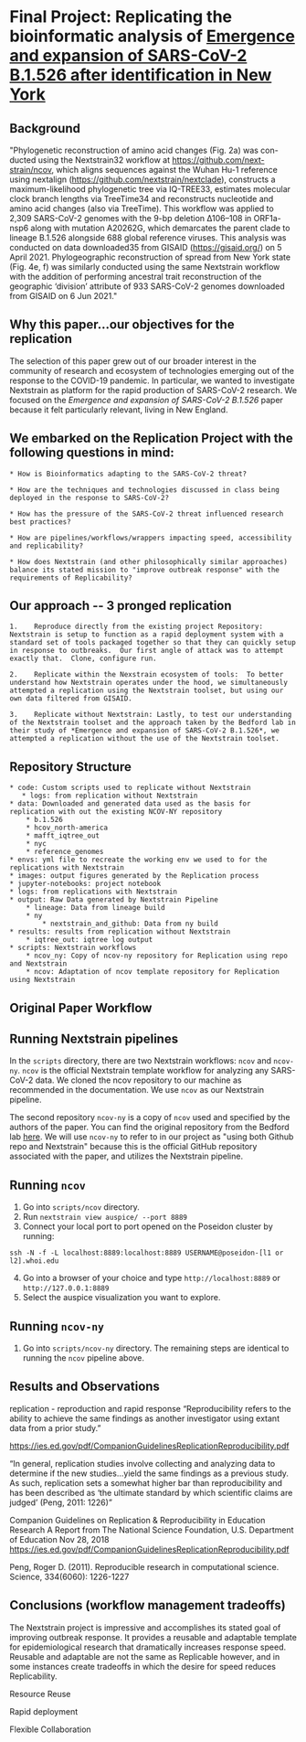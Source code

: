 # Final Project: Replicating the bioinformatic analysis of [Emergence and expansion of SARS-CoV-2 B.1.526 after identification in New York](https://bedford.io/papers/annavajhala-ncov-ny-b.1.526/)

## Background

"Phylogenetic reconstruction of amino acid changes (Fig. 2a) was con-ducted using the Nextstrain32 workflow at https://github.com/next-strain/ncov, which aligns sequences against the Wuhan Hu-1 reference using nextalign (https://github.com/nextstrain/nextclade), constructs a maximum-likelihood phylogenetic tree via IQ-TREE33, estimates molecular clock branch lengths via TreeTime34 and reconstructs nucleotide and amino acid changes (also via TreeTime). This workflow was applied to 2,309 SARS-CoV-2 genomes with the 9-bp deletion Δ106–108 in ORF1a-nsp6 along with mutation A20262G, which demarcates the parent clade to lineage B.1.526 alongside 688 global reference viruses. This analysis was conducted on data downloaded35 from GISAID 
(https://gisaid.org/) on 5 April 2021. Phylogeographic reconstruction of spread from New York state (Fig. 4e, f) was similarly conducted using the same Nextstrain workflow with the addition of performing ancestral trait reconstruction of the geographic ‘division’ attribute of 933 SARS-CoV-2 genomes downloaded from GISAID on 6 Jun 2021."

## Why this paper...our objectives for the replication

The selection of this paper grew out of our broader interest in the community of research and ecosystem of technologies emerging out of the response to the COVID-19 pandemic.  In particular, we wanted to investigate Nextstrain as platform for the rapid production of SARS-CoV-2 research. We focused on the *Emergence and expansion of SARS-CoV-2 B.1.526* paper because it felt particularly relevant, living in New England.

## We embarked on the Replication Project with the following questions in mind:

    * How is Bioinformatics adapting to the SARS-CoV-2 threat?

    * How are the techniques and technologies discussed in class being deployed in the response to SARS-CoV-2?

    * How has the pressure of the SARS-CoV-2 threat influenced research best practices?

    * How are pipelines/workflows/wrappers impacting speed, accessibility and replicability?

    * How does Nextstrain (and other philosophically similar approaches) balance its stated mission to "improve outbreak response" with the requirements of Replicability?

## Our approach -- 3 pronged replication

    1.    Reproduce directly from the existing project Repository: Nextstrain is setup to function as a rapid deployment system with a standard set of tools packaged together so that they can quickly setup in response to outbreaks.  Our first angle of attack was to attempt exactly that.  Clone, configure run.

    2.    Replicate within the Nexstrain ecosystem of tools:  To better understand how Nextstrain operates under the hood, we simultaneously attempted a replication using the Nextstrain toolset, but using our own data filtered from GISAID.

    3.    Replicate without Nextstrain: Lastly, to test our understanding of the Nextstrain toolset and the approach taken by the Bedford lab in their study of *Emergence and expansion of SARS-CoV-2 B.1.526*, we attempted a replication without the use of the Nextstrain toolset.

## Repository Structure
    * code: Custom scripts used to replicate without Nextstrain
       * logs: from replication without Nextstrain
    * data: Downloaded and generated data used as the basis for replication with out the existing NCOV-NY repository
        * b.1.526
        * hcov_north-america
        * mafft_iqtree_out
        * nyc
        * reference_genomes
    * envs: yml file to recreate the working env we used to for the replications with Nextstrain
    * images: output figures generated by the Replication process
    * jupyter-notebooks: project notebook
    * logs: from replications with Nextstrain
    * output: Raw Data generated by Nextstrain Pipeline
        * lineage: Data from lineage build
        * ny
            * nextstrain_and_github: Data from ny build
    * results: results from replication without Nextstrain
        * iqtree_out: iqtree log output
    * scripts: Nextstrain workflows
        * ncov_ny: Copy of ncov-ny repository for Replication using repo and Nextstrain
        * ncov: Adaptation of ncov template repository for Replication using Nextstrain


## Original Paper Workflow



## Running Nextstrain pipelines

In the `scripts` directory, there are two Nextstrain workflows: `ncov` and `ncov-ny`. `ncov` is the official Nextstrain template workflow for analyzing any SARS-CoV-2 data. We cloned the ncov repository to our machine as recommended in the documentation. We use `ncov` as our Nextstrain pipeline. 

The second repository `ncov-ny` is a copy of `ncov` used and specified by the authors of the paper. You can find the original repository from the Bedford lab [here](https://github.com/blab/ncov-ny). We will use `ncov-ny` to refer to in our project as "using both Github repo and Nextstrain" because this is the official GitHub repository associated with the paper, and utilizes the Nextstrain pipeline.

## Running `ncov`

1. Go into `scripts/ncov` directory. 
2. Run `nextstrain view auspice/ --port 8889`
3. Connect your local port to port opened on the Poseidon cluster by running:
```
ssh -N -f -L localhost:8889:localhost:8889 USERNAME@poseidon-[l1 or l2].whoi.edu
```
4. Go into a browser of your choice and type `http://localhost:8889` or `http://127.0.0.1:8889`
5. Select the auspice visualization you want to explore.

## Running `ncov-ny`

1. Go into `scripts/ncov-ny` directory.
The remaining steps are identical to running the `ncov` pipeline above.

## Results and Observations
replication - reproduction and rapid response
“Reproducibility refers to the ability to achieve the same findings as another investigator using extant data from a prior study.”

https://ies.ed.gov/pdf/CompanionGuidelinesReplicationReproducibility.pdf

“In general, replication studies involve collecting and analyzing data to determine if the new studies...yield the same findings as a previous study. As such, replication sets a somewhat higher bar than reproducibility and has been described as ‘the ultimate standard by which scientific claims are judged’ (Peng, 2011: 1226)”

Companion Guidelines on Replication & Reproducibility in Education Research
A Report from The National Science Foundation, U.S. Department of Education Nov 28, 2018
https://ies.ed.gov/pdf/CompanionGuidelinesReplicationReproducibility.pdf

Peng, Roger D. (2011). Reproducible research in computational science. Science, 334(6060): 1226-1227


## Conclusions (workflow management tradeoffs)

The Nextstrain project is impressive and accomplishes its stated goal of improving outbreak response.  It provides a reusable and adaptable template for epidemiological research that dramatically increases response speed.  Reusable and adaptable are not the same as Replicable however, and in some instances create tradeoffs in which the desire for speed reduces Replicability.

Resource Reuse

Rapid deployment

Flexible Collaboration


